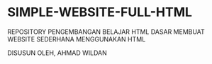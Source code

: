 # SIMPLE-WEBSITE-FULL-HTML
REPOSITORY PENGEMBANGAN BELAJAR HTML DASAR MEMBUAT WEBSITE SEDERHANA MENGGUNAKAN HTML

DISUSUN OLEH, AHMAD WILDAN

